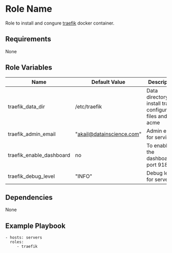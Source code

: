 Role Name
=========

Role to install and congure [traefik](traefik.io) docker container.

Requirements
------------

None

Role Variables
--------------

| Name | Default Value | Description |
| ---- | ----- | ----------- |
| traefik_data_dir | /etc/traefik | Data directory to install traefik configuration files and acme |
| traefik_admin_email | "akail@datainscience.com" | Admin email for service |
| traefik_enable_dashboard | no | To enable the dashboard at port 9180 |
| traefik_debug_level | "INFO" | Debug level for server|

Dependencies
------------

None

Example Playbook
----------------

    - hosts: servers
      roles:
         - traefik
